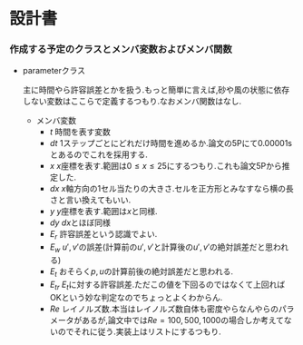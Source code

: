 # 設計書

### 作成する予定のクラスとメンバ変数およびメンバ関数

- parameterクラス

  主に時間やら許容誤差とかを扱う.もっと簡単に言えば,砂や風の状態に依存しない変数はここらで定義するつもり.なおメンバ関数はなし.

  - メンバ変数
    - $t$	時間を表す変数
    - $dt$    1ステップごとにどれだけ時間を進めるか.論文の5Pにて0.00001sとあるのでこれを採用する.
    - $x$    $x$座標を表す.範囲は$0 \le x \le 25$にするつもり.これも論文5Pから推定した.
    - $dx$    $x$軸方向の1セル当たりの大きさ.セルを正方形とみなすなら横の長さと言い換えてもいい.
    - $y$    $y$座標を表す.範囲は$x$と同様.
    - $dy$    $dx$とほぼ同様
    - $E_r$    許容誤差という認識でよい.
    - $E_w$    $u', v'$の誤差(計算前の$u',v'$と計算後の$u',v'$の絶対誤差だと思われる)
    - $E_t$    おそらく$p, u$の計算前後の絶対誤差だと思われる.
    - $E_{tr}$    $E_t$に対する許容誤差.ただこの値を下回るのではなくて上回ればOKという妙な判定なのでちょっとよくわからん.
    - $Re$    レイノルズ数.本当はレイノルズ数自体も密度やらなんやらのパラメータがあるが,論文中では$Re = 100, 500, 1000$の場合しか考えてないのでそれに従う.実装上はリストにするつもり.